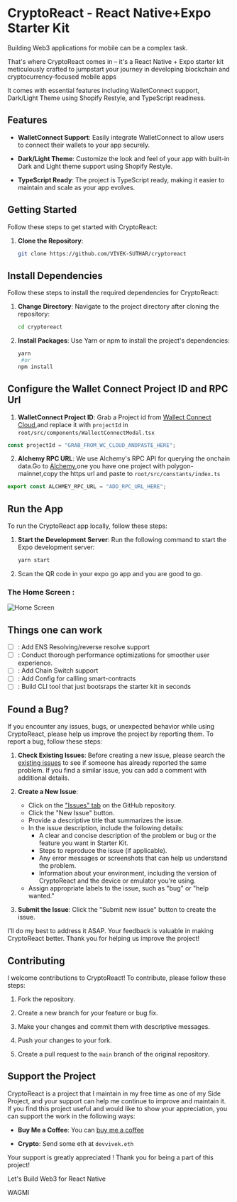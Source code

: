 # CryptoReact - React Native+Expo Starter Kit

Building Web3 applications for mobile can be a complex task.

That's where CryptoReact comes in – it's a React Native + Expo starter kit meticulously crafted to jumpstart your journey in developing blockchain and cryptocurrency-focused mobile apps

It comes with essential features including WalletConnect support, Dark/Light Theme using Shopify Restyle, and TypeScript readiness.

## Features

- **WalletConnect Support**: Easily integrate WalletConnect to allow users to connect their wallets to your app securely.

- **Dark/Light Theme**: Customize the look and feel of your app with built-in Dark and Light theme support using Shopify Restyle.

- **TypeScript Ready**: The project is TypeScript ready, making it easier to maintain and scale as your app evolves.

## Getting Started

Follow these steps to get started with CryptoReact:

1. **Clone the Repository**:
   ```sh
   git clone https://github.com/VIVEK-SUTHAR/cryptoreact
   ```

## Install Dependencies

Follow these steps to install the required dependencies for CryptoReact:

1. **Change Directory**: Navigate to the project directory after cloning the repository:

   ```sh
   cd cryptoreact
   ```

2. **Install Packages**: Use Yarn or npm to install the project's dependencies:
   ```sh
   yarn
    #or
   npm install
   ```

## Configure the Wallet Connect Project ID and RPC Url

1. **WalletConnect Project ID**: Grab a Project id from [Wallect Connect Cloud](https://cloud.walletconnect.com/),and replace it with `projectId` in `root/src/components/WallectConnectModal.tsx`

```ts
const projectId = "GRAB_FROM_WC_CLOUD_ANDPASTE_HERE";
```

2. **Alchemy RPC URL**: We use Alchemy's RPC API for querying the onchain data.Go to [Alchemy](https://www.alchemy.com/),one you have one project with polygon-mainnet,copy the https url and paste to `root/src/constants/index.ts`

```ts
export const ALCHMEY_RPC_URL = "ADD_RPC_URL_HERE";
```

## Run the App

To run the CryptoReact app locally, follow these steps:

1. **Start the Development Server**: Run the following command to start the Expo development server:

   ```sh
   yarn start
   ```

2. Scan the QR code in your expo go app and you are good to go.

### The Home Screen :

![Home Screen](https://ik.imagekit.io/4uh8nmwsx/tr:h-300/d34bd49d-116f-44d9-9f06-a5184401fd88.jpeg?updatedAt=1696410633340)

## Things one can work

- [ ] : Add ENS Resolving/reverse resolve support
- [ ] : Conduct thorough performance optimizations for smoother user experience.
- [ ] : Add Chain Switch support
- [ ] : Add Config for callling smart-contracts
- [ ] : Build CLI tool that just bootsraps the starter kit in seconds

## Found a Bug?

If you encounter any issues, bugs, or unexpected behavior while using CryptoReact, please help us improve the project by reporting them. To report a bug, follow these steps:

1. **Check Existing Issues**: Before creating a new issue, please search the [existing issues](https://github.com/VIVEK-SUTHAR/cryptoreact/issues) to see if someone has already reported the same problem. If you find a similar issue, you can add a comment with additional details.

2. **Create a New Issue**:

   - Click on the ["Issues" tab](https://github.com/VIVEK-SUTHAR/cryptoreact/issues) on the GitHub repository.
   - Click the "New Issue" button.
   - Provide a descriptive title that summarizes the issue.
   - In the issue description, include the following details:
     - A clear and concise description of the problem or bug or the feature you want in Starter Kit.
     - Steps to reproduce the issue (if applicable).
     - Any error messages or screenshots that can help us understand the problem.
     - Information about your environment, including the version of CryptoReact and the device or emulator you're using.
   - Assign appropriate labels to the issue, such as "bug" or "help wanted."

3. **Submit the Issue**: Click the "Submit new issue" button to create the issue.

I'll do my best to address it ASAP. Your feedback is valuable in making CryptoReact better.
Thank you for helping us improve the project!

## Contributing

I welcome contributions to CryptoReact! To contribute, please follow these steps:

1. Fork the repository.

2. Create a new branch for your feature or bug fix.

3. Make your changes and commit them with descriptive messages.

4. Push your changes to your fork.

5. Create a pull request to the `main` branch of the original repository.

## Support the Project

CryptoReact is a project that I maintain in my free time as one of my Side Project, and your support can help me continue to improve and maintain it.
If you find this project useful and would like to show your appreciation, you can support the work in the following ways:

- **Buy Me a Coffee**: You can [buy me a coffee](https://www.buymeacoffee.com/devvivek)

- **Crypto**: Send some eth at `devvivek.eth`

Your support is greatly appreciated !
Thank you for being a part of this project!

Let's Build Web3 for React Native

WAGMI
